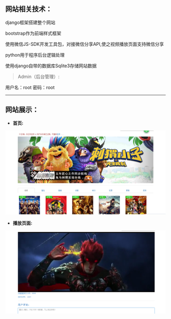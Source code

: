 ## 网站相关技术：

﻿django框架搭建整个网站

bootstrap作为前端样式框架

使用微信JS-SDK开发工具包，对接微信分享API,使之视频播放页面支持微信分享

python用于程序后台逻辑处理

使用django自带的数据库Sqlite3存储网站数据

> Admin（后台管理）:

用户名：root      密码：root

--------------------------
## 网站展示：
* __首页:__

![网站首页](./image/movie_01.jpg "首页")

* __播放页面:__

![网站播放页面](./image/movie_02.jpg "播放页面")
